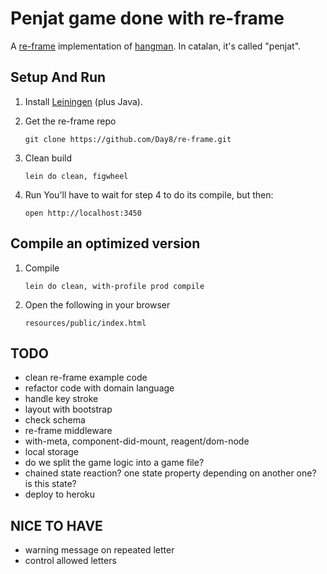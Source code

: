 # Penjat game done with re-frame

A [re-frame](https://github.com/Day8/re-frame) implementation of [hangman](https://en.wikipedia.org/wiki/Hangman_(game)). In catalan, it's called "penjat".


## Setup And Run

1. Install [Leiningen](http://leiningen.org/)  (plus Java).

2. Get the re-frame repo
   ```
   git clone https://github.com/Day8/re-frame.git
   ```

3. Clean build
   ```
   lein do clean, figwheel
   ```

4. Run
   You'll have to wait for step 4 to do its compile, but then:
   ```
   open http://localhost:3450
   ```


## Compile an optimized version

1. Compile
   ```
   lein do clean, with-profile prod compile
   ```

2. Open the following in your browser
   ```
   resources/public/index.html
   ```


## TODO
- clean re-frame example code
- refactor code with domain language
- handle key stroke
- layout with bootstrap
- check schema
- re-frame middleware
- with-meta, component-did-mount, reagent/dom-node
- local storage
- do we split the game logic into a game file?
- chained state reaction? one state property depending on another one? is this state?
- deploy to heroku


## NICE TO HAVE
- warning message on repeated letter
- control allowed letters
